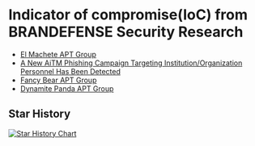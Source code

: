 # Indicator of compromise(IoC) from BRANDEFENSE Security Research

 - [El Machete APT Group](https://brandefense.io/el-machete-apt-group/)
 - [A New AiTM Phishing Campaign Targeting Institution/Organization Personnel Has Been Detected](https://brandefense.io/aitm-phishing-campaign-detected/)
 - [Fancy Bear APT Group](https://brandefense.io/fancy-bear-apt-group/)
 - [Dynamite Panda APT Group](https://brandefense.io/dynamite-panda-apt-group/)


## Star History

[![Star History Chart](https://api.star-history.com/svg?repos=BRANDEFENSE/IoC&type=Date)](https://star-history.com/#BRANDEFENSE/IoC&Date)
